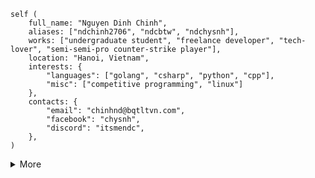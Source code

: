 ```rust,ignore
self (
    full_name: "Nguyen Dinh Chinh",
    aliases: ["ndchinh2706", "ndcbtw", "ndchysnh"],
    works: ["undergraduate student", "freelance developer", "tech-lover", "semi-semi-pro counter-strike player"],
    location: "Hanoi, Vietnam",
    interests: {
        "languages": ["golang", "csharp", "python", "cpp"],
        "misc": ["competitive programming", "linux"]
    },
    contacts: {
        "email": "chinhnd@bqtltvn.com",
        "facebook": "chysnh",
        "discord": "itsmendc",
    },
)
```
<details>
  <summary>More</summary>
    <!--START_SECTION:waka-->
    <!--END_SECTION:waka-->
</details>
